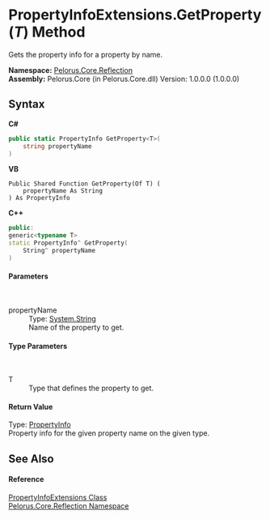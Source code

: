 # PropertyInfoExtensions.GetProperty(*T*) Method 
 

Gets the property info for a property by name.

**Namespace:**&nbsp;<a href="7183AF8D">Pelorus.Core.Reflection</a><br />**Assembly:**&nbsp;Pelorus.Core (in Pelorus.Core.dll) Version: 1.0.0.0 (1.0.0.0)

## Syntax

**C#**<br />
``` C#
public static PropertyInfo GetProperty<T>(
	string propertyName
)

```

**VB**<br />
``` VB
Public Shared Function GetProperty(Of T) ( 
	propertyName As String
) As PropertyInfo
```

**C++**<br />
``` C++
public:
generic<typename T>
static PropertyInfo^ GetProperty(
	String^ propertyName
)
```


#### Parameters
&nbsp;<dl><dt>propertyName</dt><dd>Type: <a href="http://msdn2.microsoft.com/en-us/library/s1wwdcbf" target="_blank">System.String</a><br />Name of the property to get.</dd></dl>

#### Type Parameters
&nbsp;<dl><dt>T</dt><dd>Type that defines the property to get.</dd></dl>

#### Return Value
Type: <a href="http://msdn2.microsoft.com/en-us/library/8z852kf5" target="_blank">PropertyInfo</a><br />Property info for the given property name on the given type.

## See Also


#### Reference
<a href="5A9BD9E9">PropertyInfoExtensions Class</a><br /><a href="7183AF8D">Pelorus.Core.Reflection Namespace</a><br />